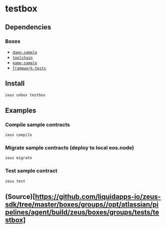 
testbox 
====================




## Dependencies
### Boxes
* [`dapp-sample`](dapp-sample.md)
* [`toolchain`](toolchain.md)
* [`game-sample`](game-sample.md)
* [`framework-tests`](framework-tests.md)




## Install
```bash
zeus unbox testbox
```
## Examples
### Compile sample contracts 
```bash
zeus compile
```
### Migrate sample contracts (deploy to local eos.node) 
```bash
zeus migrate
```
### Test sample contract 
```bash
zeus test
```





## (Source)[https://github.com/liquidapps-io/zeus-sdk/tree/master/boxes/groups//opt/atlassian/pipelines/agent/build/zeus/boxes/groups/tests/testbox]
